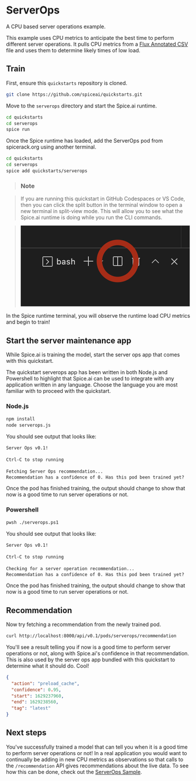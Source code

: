 # ServerOps

A CPU based server operations example.

This example uses CPU metrics to anticipate the best time to perform different server operations. It pulls CPU metrics from a [Flux Annotated CSV](https://docs.influxdata.com/influxdb/cloud/reference/syntax/annotated-csv/) file and uses them to determine likely times of low load.

## Train

First, ensure this `quickstarts` repository is cloned.

```bash
git clone https://github.com/spiceai/quickstarts.git
```

Move to the `serverops` directory and start the Spice.ai runtime.

```bash
cd quickstarts
cd serverops
spice run
```

Once the Spice runtime has loaded, add the ServerOps pod from spicerack.org using another terminal.

```bash
cd quickstarts
cd serverops
spice add quickstarts/serverops
```

> ### Note

> If you are running this quickstart in GitHub Codespaces or VS Code, then you can click the split button in the terminal window to open a new terminal in split-view mode. This will allow you to see what the Spice.ai runtime is doing while you run the CLI commands.

> ![alt](/.imgs/split_terminal.png)

In the Spice runtime terminal, you will observe the runtime load CPU metrics and begin to train!

## Start the server maintenance app

While Spice.ai is training the model, start the server ops app that comes with this quickstart.

The quickstart serverops app has been written in both Node.js and Powershell to highlight that Spice.ai can be used to integrate with any application written in any language. Choose the language you are most familiar with to proceed with the quickstart.

### Node.js

```bash
npm install
node serverops.js
```

You should see output that looks like:

```
Server Ops v0.1!

Ctrl-C to stop running

Fetching Server Ops recommendation...
Recommendation has a confidence of 0. Has this pod been trained yet?
```

Once the pod has finished training, the output should change to show that now is a good time to run server operations or not.

### Powershell

```bash
pwsh ./serverops.ps1
```

You should see output that looks like:

```
Server Ops v0.1!

Ctrl-C to stop running

Checking for a server operation recommendation...
Recommendation has a confidence of 0. Has this pod been trained yet?
```

Once the pod has finished training, the output should change to show that now is a good time to run server operations or not.

## Recommendation

Now try fetching a recommendation from the newly trained pod.

```bash
curl http://localhost:8000/api/v0.1/pods/serverops/recommendation
```

You'll see a result telling you if now is a good time to perform server operations or not, along with Spice.ai's confidence in that recommendation. This is also used by the server ops app bundled with this quickstart to determine what it should do. Cool!

```json
{
  "action": "preload_cache",
  "confidence": 0.95,
  "start": 1629237960,
  "end": 1629238560,
  "tag": "latest"
}
```

## Next steps

You've successfully trained a model that can tell you when it is a good time to perform server operations or not! In a real application you would want to continually be adding in new CPU metrics as observations so that calls to the `/recommendation` API gives recommendations about the live data. To see how this can be done, check out the [ServerOps Sample](https://github.com/spiceai/samples/blob/trunk/serverops/README.md).
